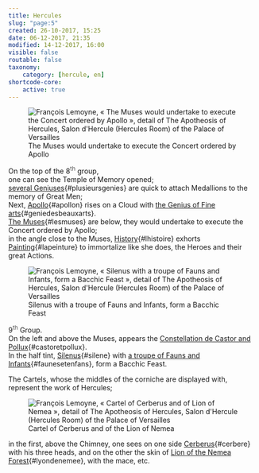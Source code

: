 ```yaml
---
title: Hercules
slug: "page:5"
created: 26-10-2017, 15:25
date: 06-12-2017, 21:35
modified: 14-12-2017, 16:00
visible: false
routable: false
taxonomy:
    category: [hercule, en]
shortcode-core:
    active: true
---
```

<figure><picture>
<source
sizes="(max-width: 767px) 98vw, (min-width: 959px) 50vw, 86vw"
srcset="
/user/sites/docs/pages/01.home/02.versailles/01.palais/01.hercule/05.hercule_5/hercule10-280.webp 280w,
/user/sites/docs/pages/01.home/02.versailles/01.palais/01.hercule/05.hercule_5/hercule10-380.webp 380w,
/user/sites/docs/pages/01.home/02.versailles/01.palais/01.hercule/05.hercule_5/hercule10-480.webp 480w,
/user/sites/docs/pages/01.home/02.versailles/01.palais/01.hercule/05.hercule_5/hercule10-640.webp 640w,
/user/sites/docs/pages/01.home/02.versailles/01.palais/01.hercule/05.hercule_5/hercule10-840.webp 840w,
/user/sites/docs/pages/01.home/02.versailles/01.palais/01.hercule/05.hercule_5/hercule10-1280.webp 1280w,
/user/sites/docs/pages/01.home/02.versailles/01.palais/01.hercule/05.hercule_5/hercule10-1600.webp 1600w,
/user/sites/docs/pages/01.home/02.versailles/01.palais/01.hercule/05.hercule_5/hercule10-1920.webp 1920w"
type="image/webp" />
<img src="/user/sites/docs/pages/01.home/02.versailles/01.palais/01.hercule/05.hercule_5/hercule10-640.jpg" alt="François Lemoyne, « The Muses would undertake to execute the Concert ordered by Apollo », detail of The Apotheosis of Hercules, Salon d'Hercule (Hercules Room) of the Palace of Versailles" title="François Lemoyne, « The Muses would undertake to execute the Concert ordered by Apollo », detail of The Apotheosis of Hercules, Salon d'Hercule (Hercules Room) of the Palace of Versailles" usemap="#img_hercule10"
sizes="(max-width: 767px) 98vw, (min-width: 959px) 50vw, 86vw"
srcset="
/user/sites/docs/pages/01.home/02.versailles/01.palais/01.hercule/05.hercule_5/hercule10-280.jpg 280w,
/user/sites/docs/pages/01.home/02.versailles/01.palais/01.hercule/05.hercule_5/hercule10-380.jpg 380w,
/user/sites/docs/pages/01.home/02.versailles/01.palais/01.hercule/05.hercule_5/hercule10-480.jpg 480w,
/user/sites/docs/pages/01.home/02.versailles/01.palais/01.hercule/05.hercule_5/hercule10-640.jpg 640w,
/user/sites/docs/pages/01.home/02.versailles/01.palais/01.hercule/05.hercule_5/hercule10-840.jpg 840w,
/user/sites/docs/pages/01.home/02.versailles/01.palais/01.hercule/05.hercule_5/hercule10-1280.jpg 1280w,
/user/sites/docs/pages/01.home/02.versailles/01.palais/01.hercule/05.hercule_5/hercule10-1600.jpg 1600w,
/user/sites/docs/pages/01.home/02.versailles/01.palais/01.hercule/05.hercule_5/hercule10-1920.jpg 1920w" />
</picture><figcaption>The Muses would undertake to execute the Concert ordered by Apollo</figcaption><map name="img_hercule10" id="img_hercule10">
<area id="area_plusieursgenies" alt="several Geniuses" title="several Geniuses" href="#plusieursgenies" shape="poly" coords="82,220,84,215,88,210,84,205,84,203,89,209,91,204,94,210,92,223,94,225,102,222,103,211,106,211,109,210,110,204,115,209,121,208,123,199,119,198,118,195,119,193,120,197,125,196,124,188,138,185,138,196,137,202,139,206,144,205,145,209,148,212,155,213,159,219,164,217,167,210,171,217,177,230,182,228,180,221,182,223,187,219,182,213,178,213,181,207,177,202,178,200,182,203,184,196,182,193,180,192,181,186,175,181,169,187,167,176,160,175,160,179,154,178,149,178,152,176,151,169,143,175,141,174,142,168,141,162,131,164,129,172,133,180,138,184,124,188,117,188,110,190,108,194,106,191,107,187,106,181,100,184,96,191,96,198,103,198,96,197,92,186,86,186,85,179,82,177,84,168,85,159,89,158,85,157,80,171,77,173,78,170,76,166,69,167,67,176,61,178,60,185,67,190,67,198,68,204,73,208,76,217">
<area id="area_apollon" alt="Apollo" title="Apollo" href="#apollon" shape="poly" coords="201,293,207,299,223,296,230,303,237,303,242,307,254,316,258,329,260,337,276,345,274,351,278,358,296,362,289,353,285,341,288,334,292,322,289,309,303,298,299,293,292,296,284,302,281,292,278,285,278,277,284,278,291,277,298,271,300,264,295,256,286,252,271,262,273,259,269,252,261,243,246,240,243,236,238,228,243,224,235,207,235,219,228,218,230,229,229,233,218,225,211,234,214,241,205,245,208,254,218,255,223,262,230,266,240,269,237,278,228,281,223,287,217,289,214,285,206,287">
<area id="area_geniedesbeauxarts" alt="the Genius of Fine arts" title="the Genius of Fine arts" href="#geniedesbeauxarts" shape="poly" coords="289,333,293,338,301,334,301,328,299,328,305,327,311,333,310,339,303,339,306,343,317,344,322,347,323,356,323,363,331,369,332,376,335,377,340,385,342,374,334,365,331,355,328,344,324,342,323,336,333,340,340,347,351,349,351,342,347,341,334,331,336,328,342,330,360,325,359,319,340,315,328,316,321,321,321,323,316,322,320,313,313,302,302,304,303,313,299,319">
<area id="area_lesmuses" alt="The Muses" title="The Muses" href="#lesmuses" shape="poly" coords="11,421,56,422,46,429,75,432,75,420,108,423,108,432,148,435,126,456,133,460,156,451,177,456,178,464,158,492,204,487,229,512,265,538,285,536,277,526,283,512,284,475,308,466,329,472,332,484,348,493,359,477,364,465,351,441,343,438,344,429,353,430,373,420,381,410,412,421,419,429,429,432,443,433,457,438,459,444,462,456,465,462,478,451,478,436,485,434,488,415,482,403,493,389,513,393,524,383,531,395,531,412,536,413,541,391,549,378,546,370,553,357,560,357,555,343,555,321,562,331,567,327,571,324,573,303,569,293,567,280,570,268,559,263,559,250,564,246,570,245,578,248,579,240,571,239,564,239,557,241,556,229,546,229,532,231,523,239,519,247,515,246,506,251,505,239,495,233,482,232,470,241,466,256,456,257,440,259,438,267,442,273,450,276,455,284,457,294,455,302,444,302,431,299,424,310,422,323,422,334,413,331,405,338,402,328,393,323,383,323,376,332,375,343,380,349,394,354,398,363,400,372,397,378,383,370,376,375,365,374,379,385,386,383,403,394,405,402,413,406,412,421,381,410,383,401,351,403,335,399,335,388,337,378,326,372,316,376,309,384,315,391,299,395,293,391,298,386,298,377,288,372,276,375,271,385,267,391,257,390,254,377,261,369,264,362,263,353,255,350,248,351,249,348,257,343,253,335,243,330,231,328,222,335,213,332,205,332,203,339,207,350,190,355,197,351,197,342,194,331,185,327,166,329,165,341,166,349,163,354,159,353,149,358,140,361,134,356,119,358,113,362,107,354,101,360,100,366,95,365,94,371,67,393,47,402,45,398,29,402,20,402">
<area id="area_lhistoire" alt="History" title="History" href="#lhistoire" shape="poly" coords="313,546,327,545,334,541,343,547,333,557,337,567,351,569,367,579,375,587,387,587,394,583,396,577,407,573,415,562,423,566,424,576,432,579,440,582,448,583,451,574,458,575,461,582,470,580,484,582,490,576,476,572,467,565,473,553,468,537,460,524,455,518,443,520,433,515,420,520,416,515,418,513,408,497,402,494,398,502,393,481,400,474,398,468,395,470,393,460,387,479,385,497,375,518,373,509,369,500,361,497,351,505,351,516,353,524,356,529,347,531,337,530,324,534">
<area id="area_lapeinture" alt="Painting" title="Painting" href="#lapeinture" shape="poly" coords="442,520,456,518,462,526,472,554,466,564,475,572,482,572,488,568,496,568,504,564,515,570,536,564,542,567,549,563,545,555,546,546,538,541,544,534,539,529,538,520,537,509,544,498,542,487,536,478,528,474,529,465,498,421,495,423,491,438,481,449,469,462,455,463,448,469,445,468,442,460,434,452,424,446,414,451,411,464,413,475,422,478,421,485,426,505">
</map></figure>

On the top of the 8<sup style="color:#555">th</sup> group,  
one can see the Temple of Memory opened;  
[several Geniuses][1]{#plusieursgenies} are quick to attach Medallions to the memory of Great Men;  
Next, [Apollo][2]{#apollon} rises on a Cloud with [the Genius of Fine arts][3]{#geniedesbeauxarts}.  
[The Muses][4]{#lesmuses} are below, 
they would undertake to execute the Concert ordered by Apollo;  
in the angle close to the Muses, 
[History][5]{#lhistoire} exhorts [Painting][6]{#lapeinture} to immortalize like she does, the Heroes and their great Actions.

<figure><picture>
<source
sizes="(max-width: 767px) 98vw, (min-width: 959px) 50vw, 86vw"
srcset="
/user/sites/docs/pages/01.home/02.versailles/01.palais/01.hercule/05.hercule_5/hercule11-280.webp 280w,
/user/sites/docs/pages/01.home/02.versailles/01.palais/01.hercule/05.hercule_5/hercule11-380.webp 380w,
/user/sites/docs/pages/01.home/02.versailles/01.palais/01.hercule/05.hercule_5/hercule11-480.webp 480w,
/user/sites/docs/pages/01.home/02.versailles/01.palais/01.hercule/05.hercule_5/hercule11-640.webp 640w,
/user/sites/docs/pages/01.home/02.versailles/01.palais/01.hercule/05.hercule_5/hercule11-840.webp 840w,
/user/sites/docs/pages/01.home/02.versailles/01.palais/01.hercule/05.hercule_5/hercule11-1280.webp 1280w,
/user/sites/docs/pages/01.home/02.versailles/01.palais/01.hercule/05.hercule_5/hercule11-1600.webp 1600w,
/user/sites/docs/pages/01.home/02.versailles/01.palais/01.hercule/05.hercule_5/hercule11-1920.webp 1920w"
type="image/webp" />
<img src="/user/sites/docs/pages/01.home/02.versailles/01.palais/01.hercule/05.hercule_5/hercule11-640.jpg" alt="François Lemoyne, « Silenus with a troupe of Fauns and Infants, form a Bacchic Feast », detail of The Apotheosis of Hercules, Salon d'Hercule (Hercules Room) of the Palace of Versailles" title="François Lemoyne, « Silenus with a troupe of Fauns and Infants, form a Bacchic Feast », detail of The Apotheosis of Hercules, Salon d'Hercule (Hercules Room) of the Palace of Versailles" usemap="#img_hercule11"
sizes="(max-width: 767px) 98vw, (min-width: 959px) 50vw, 86vw"
srcset="
/user/sites/docs/pages/01.home/02.versailles/01.palais/01.hercule/05.hercule_5/hercule11-280.jpg 280w,
/user/sites/docs/pages/01.home/02.versailles/01.palais/01.hercule/05.hercule_5/hercule11-380.jpg 380w,
/user/sites/docs/pages/01.home/02.versailles/01.palais/01.hercule/05.hercule_5/hercule11-480.jpg 480w,
/user/sites/docs/pages/01.home/02.versailles/01.palais/01.hercule/05.hercule_5/hercule11-640.jpg 640w,
/user/sites/docs/pages/01.home/02.versailles/01.palais/01.hercule/05.hercule_5/hercule11-840.jpg 840w,
/user/sites/docs/pages/01.home/02.versailles/01.palais/01.hercule/05.hercule_5/hercule11-1280.jpg 1280w,
/user/sites/docs/pages/01.home/02.versailles/01.palais/01.hercule/05.hercule_5/hercule11-1600.jpg 1600w,
/user/sites/docs/pages/01.home/02.versailles/01.palais/01.hercule/05.hercule_5/hercule11-1920.jpg 1920w" />
</picture><figcaption>Silenus with a troupe of Fauns and Infants, form a Bacchic Feast</figcaption><map name="img_hercule11" id="img_hercule11">
<area id="area_castoretpollux" alt="Constellation de Castor and Pollux" title="Constellation de Castor and Pollux" href="#castoretpollux" shape="poly" coords="348,283,355,284,362,275,369,270,384,267,394,265,397,266,403,264,410,267,412,276,414,278,424,275,429,279,436,284,445,284,450,276,457,282,467,289,450,302,452,307,502,271,497,267,474,282,464,275,461,269,461,257,458,256,462,249,461,239,456,231,448,231,446,237,438,231,434,225,429,234,418,224,406,225,406,236,408,242,408,249,405,240,401,239,395,246,389,229,393,229,398,233,405,228,391,211,371,216,364,210,353,215,350,220,347,219,341,224,334,221,320,234,320,238,311,241,327,249,333,245,333,258,342,258,343,260,333,270,332,276,339,279">
<area id="area_silene" alt="Silenus" title="Silenus" href="#silene" shape="poly" coords="448,408,455,405,446,394,442,383,450,393,455,403,462,409,473,408,466,401,459,388,450,382,459,382,460,379,447,377,443,368,446,362,449,363,449,357,452,350,440,350,438,355,441,359,439,365,435,365,430,358,425,359,431,351,430,344,422,340,415,345,415,352,411,356,417,361,426,365,424,368,409,365,409,374,414,380,423,385,423,392,431,399,430,407,438,413">
<area id="area_faunesetenfans" alt="a troupe of Fauns and Infants" title="a troupe of Fauns and Infants" href="#faunesetenfans" shape="poly" coords="441,343,445,349,452,351,462,360,469,364,463,373,451,376,456,371,455,364,447,364,443,369,450,377,461,380,471,388,469,380,478,382,482,390,489,391,495,383,491,366,483,361,488,358,488,350,481,343,474,349,472,355,465,350,458,342,449,331,441,343,423,336,414,347,412,354,413,357,426,364,425,367,410,365,409,374,413,379,423,385,418,392,412,396,408,405,398,408,386,401,371,400,365,411,364,420,354,423,354,435,347,441,337,442,328,437,320,431,314,439,308,433,310,421,315,413,319,408,320,399,329,398,333,403,341,403,341,397,351,401,354,410,356,415,365,410,371,400,368,391,371,381,366,376,368,366,376,369,380,364,390,367,388,358,391,346,399,336,403,339,403,331,412,327,420,330,423,336">
</map></figure>

9<sup style="color:#555">th</sup> Group.  
On the left and above the Muses, 
appears the [Constellation de Castor and Pollux][7]{#castoretpollux}.  
In the half tint, 
[Silenus][8]{#silene} with [a troupe of Fauns and Infants][9]{#faunesetenfans}, form a Bacchic Feast.

The Cartels, whose the middles of the corniche are displayed with, represent the work of Hercules;  

<figure><picture>
<source
sizes="(max-width: 767px) 98vw, (min-width: 959px) 50vw, 86vw"
srcset="
/user/sites/docs/pages/01.home/02.versailles/01.palais/01.hercule/05.hercule_5/hercule12-280.webp 280w,
/user/sites/docs/pages/01.home/02.versailles/01.palais/01.hercule/05.hercule_5/hercule12-380.webp 380w,
/user/sites/docs/pages/01.home/02.versailles/01.palais/01.hercule/05.hercule_5/hercule12-480.webp 480w,
/user/sites/docs/pages/01.home/02.versailles/01.palais/01.hercule/05.hercule_5/hercule12-640.webp 640w,
/user/sites/docs/pages/01.home/02.versailles/01.palais/01.hercule/05.hercule_5/hercule12-840.webp 840w,
/user/sites/docs/pages/01.home/02.versailles/01.palais/01.hercule/05.hercule_5/hercule12-1280.webp 1280w,
/user/sites/docs/pages/01.home/02.versailles/01.palais/01.hercule/05.hercule_5/hercule12-1600.webp 1600w,
/user/sites/docs/pages/01.home/02.versailles/01.palais/01.hercule/05.hercule_5/hercule12-1920.webp 1920w"
type="image/webp" />
<img src="/user/sites/docs/pages/01.home/02.versailles/01.palais/01.hercule/05.hercule_5/hercule12-640.jpg" alt="François Lemoyne, « Cartel of Cerberus and of Lion of Nemea », detail of The Apotheosis of Hercules, Salon d'Hercule (Hercules Room) of the Palace of Versailles" title="François Lemoyne, « Cartel of Cerberus and of Lion of Nemea », detail of The Apotheosis of Hercules, Salon d'Hercule (Hercules Room) of the Palace of Versailles" usemap="#img_hercule12"
sizes="(max-width: 767px) 98vw, (min-width: 959px) 50vw, 86vw"
srcset="
/user/sites/docs/pages/01.home/02.versailles/01.palais/01.hercule/05.hercule_5/hercule12-280.jpg 280w,
/user/sites/docs/pages/01.home/02.versailles/01.palais/01.hercule/05.hercule_5/hercule12-380.jpg 380w,
/user/sites/docs/pages/01.home/02.versailles/01.palais/01.hercule/05.hercule_5/hercule12-480.jpg 480w,
/user/sites/docs/pages/01.home/02.versailles/01.palais/01.hercule/05.hercule_5/hercule12-640.jpg 640w,
/user/sites/docs/pages/01.home/02.versailles/01.palais/01.hercule/05.hercule_5/hercule12-840.jpg 840w,
/user/sites/docs/pages/01.home/02.versailles/01.palais/01.hercule/05.hercule_5/hercule12-1280.jpg 1280w,
/user/sites/docs/pages/01.home/02.versailles/01.palais/01.hercule/05.hercule_5/hercule12-1600.jpg 1600w,
/user/sites/docs/pages/01.home/02.versailles/01.palais/01.hercule/05.hercule_5/hercule12-1920.jpg 1920w" />
</picture><figcaption>Cartel of Cerberus and of the Lion of Nemea</figcaption><map name="img_hercule12" id="img_hercule12">
<area id="area_cerbere" alt="Cerberus" title="Cerberus" href="#cerbere" shape="poly" coords="215,226,223,212,229,213,239,210,243,194,241,185,238,186,237,194,230,184,220,182,218,176,223,171,230,171,222,167,226,163,221,157,209,159,199,167,198,173,178,171,167,181,164,195,170,199,173,202,182,200,189,198,195,203,194,209,202,215,206,218,209,220,210,223">
<area id="area_lyondenemee" alt="Lion of the Nemea Forest" title="Lion of the Nemea Forest" href="#lyondenemee" shape="poly" coords="330,133,326,147,328,153,331,155,335,158,335,168,338,170,341,169,341,176,346,179,354,170,351,180,357,177,351,186,356,191,358,199,353,208,351,216,358,216,362,212,362,203,366,192,366,185,371,180,379,192,372,201,373,206,369,214,371,217,375,211,380,209,387,211,385,203,381,198,379,192,371,180,372,173,376,164,374,161,367,151,364,153,360,147,358,148,356,143,348,142,344,141,335,141,326,146,329,133,314,128,306,122,305,125,290,120,281,123,278,130,279,135,294,136,306,139,313,138,317,139">
</map></figure>

in the first, above the Chimney, one sees on one side [Cerberus][10]{#cerbere} with his three heads, 
and on the other the skin of [Lion of the Nemea Forest][11]{#lyondenemee}, with the mace, etc.

[1]: #area_plusieursgenies "several Geniuses"
[2]: #area_apollon "Apollo"
[3]: #area_geniedesbeauxarts "the Genius of Fine arts"
[4]: #area_lesmuses "The Muses"
[5]: #area_lhistoire "History"
[6]: #area_lapeinture "Painting"
[7]: #area_castoretpollux "Constellation de Castor and Pollux"
[8]: #area_silene "Silenus"
[9]: #area_faunesetenfans "a troupe of Fauns and Infants"
[10]: #area_cerbere "Cerberus"
[11]: #area_lyondenemee "Lion of the Nemea Forest"